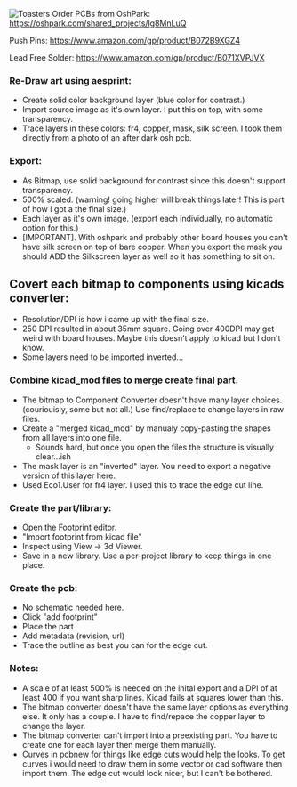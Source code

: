 
![Toasters](https://github.com/robertely/toasty/blob/master/Exported%20Images/FrontGroup.jpg)
Order PCBs from OshPark:
https://oshpark.com/shared_projects/lg8MnLuQ

Push Pins:
https://www.amazon.com/gp/product/B072B9XGZ4

Lead Free Solder: 
https://www.amazon.com/gp/product/B071XVPJVX


### Re-Draw art using aesprint:
  - Create solid color background layer (blue color for contrast.)
  - Import source image as it's own layer. I put this on top, with some transparency.
  - Trace layers in these colors: fr4, copper, mask, silk screen. I took them directly from a photo of an after dark osh pcb.

### Export:
  - As Bitmap, use solid background for contrast since this doesn't support transparency.
  - 500% scaled. (warning! going higher will break things later! This is part of how I got a the final size.)
  - Each layer as it's own image. (export each individually, no automatic option for this.)
  - [IMPORTANT]. With oshpark and probably other board houses you can't have silk screen on top of bare copper. When you export the mask you should ADD the Silkscreen layer as well so it has something to sit on.

## Covert each bitmap to components using kicads converter:
  - Resolution/DPI is how i came up with the final size.
  - 250 DPI resulted in about 35mm square. Going over 400DPI may get weird with board houses. Maybe this doesn't apply to kicad but I don't know.
  - Some layers need to be imported inverted...

### Combine kicad_mod files to merge create final part.
  - The bitmap to Component Converter doesn't have many layer choices.(couriouisly, some but not all.) Use find/replace to change layers in raw files.
  - Create a "merged kicad_mod" by manualy copy-pasting the shapes from all layers into one file.
    - Sounds hard, but once you open the files the structure is visually clear...ish
  - The mask layer is an "inverted" layer. You need to export a negative version of this layer here.
  - Used Eco1.User for fr4 layer. I used this to trace the edge cut line.

### Create the part/library:
  - Open the Footprint editor.
  - "Import footprint from kicad file"
  - Inspect using View -> 3d Viewer.
  - Save in a new library. Use a per-project library to keep things in one place.

### Create the pcb:
  - No schematic needed here.
  - Click "add footprint"
  - Place the part
  - Add metadata (revision, url)
  - Trace the outline as best you can for the edge cut.

### Notes:
- A scale of at least 500% is needed on the inital export and  a DPI of at least 400 if you want sharp lines. Kicad fails at squares lower than this.
- The bitmap converter doesn't have the same layer options as everything else. It only has a couple. I have to find/repace the copper layer to change the layer.
- The bitmap converter can't import into a preexisting part. You have to create one for each layer then merge them manually.
- Curves in pcbnew for things like edge cuts would help the looks. To get curves i would need to draw them in some vector or cad software then import them. The edge cut would look nicer, but I can't be bothered.
